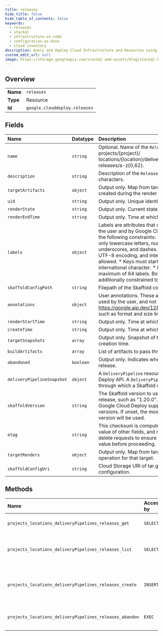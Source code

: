 ```yaml
---
title: releases
hide_title: false
hide_table_of_contents: false
keywords:
  - releases
  - stackql
  - infrastructure-as-code
  - configuration-as-data
  - cloud inventory
description: Query and Deploy Cloud Infrastructure and Resources using SQL
custom_edit_url: null
image: https://storage.googleapis.com/stackql-web-assets/blog/stackql-blog-post-featured-image.png
---
```

  
    

## Overview
<table><tbody>
<tr><td><b>Name</b></td><td><code>releases</code></td></tr>
<tr><td><b>Type</b></td><td>Resource</td></tr>
<tr><td><b>Id</b></td><td><code>google.clouddeploy.releases</code></td></tr>
</tbody></table>

## Fields
| Name | Datatype | Description |
|:-----|:---------|:------------|
| `name` | `string` | Optional. Name of the `Release`. Format is projects/{project}/ locations/{location}/deliveryPipelines/{deliveryPipeline}/ releases/a-z{0,62}. |
| `description` | `string` | Description of the `Release`. Max length is 255 characters. |
| `targetArtifacts` | `object` | Output only. Map from target ID to the target artifacts created during the render operation. |
| `uid` | `string` | Output only. Unique identifier of the `Release`. |
| `renderState` | `string` | Output only. Current state of the render operation. |
| `renderEndTime` | `string` | Output only. Time at which the render completed. |
| `labels` | `object` | Labels are attributes that can be set and used by both the user and by Google Cloud Deploy. Labels must meet the following constraints: * Keys and values can contain only lowercase letters, numeric characters, underscores, and dashes. * All characters must use UTF-8 encoding, and international characters are allowed. * Keys must start with a lowercase letter or international character. * Each resource is limited to a maximum of 64 labels. Both keys and values are additionally constrained to be &lt;= 128 bytes. |
| `skaffoldConfigPath` | `string` | Filepath of the Skaffold config inside of the config URI. |
| `annotations` | `object` | User annotations. These attributes can only be set and used by the user, and not by Google Cloud Deploy. See https://google.aip.dev/128#annotations for more details such as format and size limitations. |
| `renderStartTime` | `string` | Output only. Time at which the render began. |
| `createTime` | `string` | Output only. Time at which the `Release` was created. |
| `targetSnapshots` | `array` | Output only. Snapshot of the targets taken at release creation time. |
| `buildArtifacts` | `array` | List of artifacts to pass through to Skaffold command. |
| `abandoned` | `boolean` | Output only. Indicates whether this is an abandoned release. |
| `deliveryPipelineSnapshot` | `object` | A `DeliveryPipeline` resource in the Google Cloud Deploy API. A `DeliveryPipeline` defines a pipeline through which a Skaffold configuration can progress. |
| `skaffoldVersion` | `string` | The Skaffold version to use when operating on this release, such as "1.20.0". Not all versions are valid; Google Cloud Deploy supports a specific set of versions. If unset, the most recent supported Skaffold version will be used. |
| `etag` | `string` | This checksum is computed by the server based on the value of other fields, and may be sent on update and delete requests to ensure the client has an up-to-date value before proceeding. |
| `targetRenders` | `object` | Output only. Map from target ID to details of the render operation for that target. |
| `skaffoldConfigUri` | `string` | Cloud Storage URI of tar.gz archive containing Skaffold configuration. |
## Methods
| Name | Accessible by | Required Params | Description |
|:-----|:--------------|:----------------|:------------|
| `projects_locations_deliveryPipelines_releases_get` | `SELECT` | `name` | Gets details of a single Release. |
| `projects_locations_deliveryPipelines_releases_list` | `SELECT` | `parent` | Lists Releases in a given project and location. |
| `projects_locations_deliveryPipelines_releases_create` | `INSERT` | `parent` | Creates a new Release in a given project and location. |
| `projects_locations_deliveryPipelines_releases_abandon` | `EXEC` | `name` | Abandons a Release in the Delivery Pipeline. |
